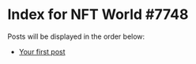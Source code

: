 # Index for NFT World #7748
Posts will be displayed in the order below:

- [Your first post](./001-first.md)

